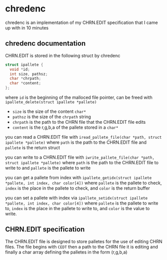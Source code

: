 # chredenc
chredenc is an implementation of my CHRN.EDIT specification that I came up with in 10 minutes

## chredenc documentation
CHRN.EDIT is stored in the following struct by chredenc
```C
struct ipallete {
  void *id;
  int size, pathsz;
  char *chrpath;
  char *content;
};
```
where `id` is the beginning of the malloced file pointer, can be freed with `ipallete_delete(struct ipallete *pallete)`
- `size` is the size of the content `char*`
- `pathsz` is the size of the `chrpath` string
- `chrpath` is the path to the CHRN file that the CHRN.EDIT file edits
- `content` is the r,g,b,a of the pallete stored in a `char*`

you can read a CHRN.EDIT file with `iread_pallete_file(char *path, struct ipallete *pallete)`
where `path` is the path to the CHRN.EDIT file and `pallete` is the return struct

you can write to a CHRN.EDIT file with `iwrite_pallete_file(char *path, struct ipallete *pallete)`
where `path` is the path to the CHRN.EDIT file to write to and `pallete` is the pallete to write

you can get a pallete from index with `ipallete_getidx(struct ipallete *pallete, int index, char color[4])`
where `pallete` is the pallete to check, `index` is the place in the pallete to check, and `color` is the
return buffer

you can set a pallete with index via `ipallete_setidx(struct ipallete *pallete, int index, char color[4])`
where `pallete` is the pallete to write to, `index` is the place in the pallete to write to, and `color`
is the value to write.

## CHRN.EDIT specification
The CHRN.EDIT file is designed to store palletes for the use of editing CHRN files. The file
begins with `CEDT` then a path to the CHRN file it is editing and finally a char array defining
the palletes in the form (r,g,b,a)
